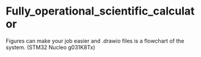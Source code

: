 # Fully_operational_scientific_calculator

Figures can make your job easier and .drawio files is a flowchart of the system. (STM32 Nucleo g031K8Tx)
